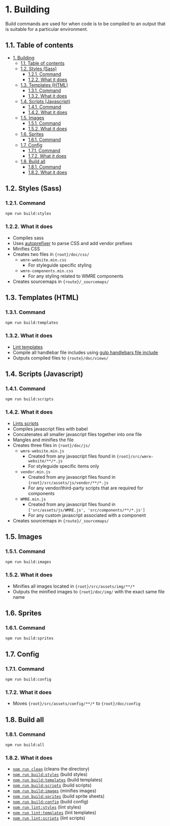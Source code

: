 # 1. Building

Build commands are used for when code is to be compiled to an output that is suitable for a particular environment.

## 1.1. Table of contents

<!-- TOC -->

- [1. Building](#1-building)
  - [1.1. Table of contents](#11-table-of-contents)
  - [1.2. Styles (Sass)](#12-styles-sass)
    - [1.2.1. Command](#121-command)
    - [1.2.2. What it does](#122-what-it-does)
  - [1.3. Templates (HTML)](#13-templates-html)
    - [1.3.1. Command](#131-command)
    - [1.3.2. What it does](#132-what-it-does)
  - [1.4. Scripts (Javascript)](#14-scripts-javascript)
    - [1.4.1. Command](#141-command)
    - [1.4.2. What it does](#142-what-it-does)
  - [1.5. Images](#15-images)
    - [1.5.1. Command](#151-command)
    - [1.5.2. What it does](#152-what-it-does)
  - [1.6. Sprites](#16-sprites)
    - [1.6.1. Command](#161-command)
  - [1.7. Config](#17-config)
    - [1.7.1. Command](#171-command)
    - [1.7.2. What it does](#172-what-it-does)
  - [1.8. Build all](#18-build-all)
    - [1.8.1. Command](#181-command)
    - [1.8.2. What it does](#182-what-it-does)

<!-- /TOC -->

## 1.2. Styles (Sass)

### 1.2.1. Command

`npm run build:styles`

### 1.2.2. What it does

- Compiles sass
- Uses [autoprefixer](https://www.npmjs.com/package/gulp-autoprefixer) to parse CSS and add vendor prefixes
- Minifies CSS
- Creates two files in `{root}/doc/css/`
  - `wmre-website.min.css`
    - For styleguide specific styling
  - `wmre-components.min.css`
    - For any styling related to WMRE components
- Creates sourcemaps in `{route}/_sourcemaps/`

## 1.3. Templates (HTML)

### 1.3.1. Command

`npm run build:templates`

### 1.3.2. What it does

- [Lint templates](#markdown-header-templates-html)
- Compile all handlebar file includes using [gulp handlebars file include](https://www.npmjs.com/package/gulp-handlebars-file-include)
- Outputs compiled files to `{route}/doc/views/`

## 1.4. Scripts (Javascript)

### 1.4.1. Command

`npm run build:scripts`

### 1.4.2. What it does

- [Lints scripts](#markdown-header-scripts-javascript)
- Compiles javascript files with babel
- Concatenates all smaller javascript files together into one file
- Mangles and minifies the file
- Creates three files in `{root}/doc/js/`
  - `wmre-website.min.js`
    - Created from any javascript files found in `{root}/src/wmre-website/**/*.js`
    - For styleguide specific items only
  - `vendor.min.js`
    - Created from any javascript files found in `{root}/src/assets/js/vendor/**/*.js`
    - For any vendor/third-party scripts that are required for components
  - `WMRE.min.js`
    - Created from any javascript files found in `['src/assets/js/WMRE.js', 'src/components/**/*.js']`
    - For any custom javascript associated with a component
- Creates sourcemaps in `{route}/_sourcemaps/`

## 1.5. Images

### 1.5.1. Command

`npm run build:images`

### 1.5.2. What it does

- Minifies all images located in `{root}/src/assets/img/**/*`
- Outputs the minified images to `{root}/doc/img/` with the exact same file name

## 1.6. Sprites

### 1.6.1. Command

`npm run build:sprites`

## 1.7. Config

### 1.7.1. Command

`npm run build:config`

### 1.7.2. What it does

- Moves `{root}/src/assets/config/**/*` to `{root}/doc/config`

## 1.8. Build all

### 1.8.1. Command

`npm run build:all`

### 1.8.2. What it does

- [`npm run clean`](../tasks.md/#14-cleaning) (cleans the directory)
- [`npm run build:styles`](#12-styles-sass) (build styles)
- [`npm run build:templates`](#13-templates-html) (build templates)
- [`npm run build:scripts`](#14-scripts-javascript) (build scripts)
- [`npm run build:images`](#15-images) (minifies images)
- [`npm run build:sprites`](#16-sprites) (build sprite sheets)
- [`npm run build:config`](#17-config) (build config)
- [`npm run lint:styles`](./linting.md/#12-styles-sasscss) (lint styles)
- [`npm run lint:templates`](./linting.md/#13-templates-html) (lint templates)
- [`npm run lint:scripts`](./linting.md/#14-scripts-javascript) (lint scripts)

